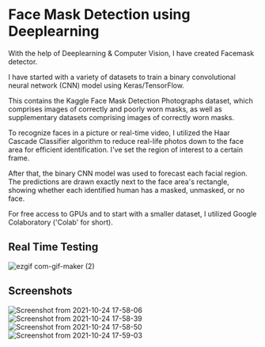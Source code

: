 # Face Mask Detection using Deeplearning

With the help of Deeplearning & Computer Vision, I have created Facemask detector.

I have started with a variety of datasets to train a binary convolutional neural network (CNN) model using Keras/TensorFlow.

This contains the Kaggle Face Mask Detection Photographs dataset, which comprises images of correctly and poorly worn masks, as well as supplementary datasets comprising images of correctly worn masks.

To recognize faces in a picture or real-time video, I utilized the Haar Cascade Classifier algorithm to reduce real-life photos down to the face area for efficient identification. I've set the region of interest to a certain frame.

After that, the binary CNN model was used to forecast each facial region. The predictions are drawn exactly next to the face area's rectangle, showing whether each identified human has a masked, unmasked, or no face.

For free access to GPUs and to start with a smaller dataset, I utilized Google Colaboratory ('Colab' for short).

## Real Time Testing
![ezgif com-gif-maker (2)](https://user-images.githubusercontent.com/60286504/138593191-9e4c6952-d3d4-4706-9bef-d2f6b8dfd67d.gif)


## Screenshots

![Screenshot from 2021-10-24 17-58-06](https://user-images.githubusercontent.com/60286504/138593613-82e1244f-8234-4e46-a68d-4527212074a8.png)
![Screenshot from 2021-10-24 17-58-39](https://user-images.githubusercontent.com/60286504/138593635-87bff647-ee75-43c7-903f-893f54f00efe.png)
![Screenshot from 2021-10-24 17-58-50](https://user-images.githubusercontent.com/60286504/138593639-be7e4606-1224-4731-9e9c-22ad0272bfb4.png)
![Screenshot from 2021-10-24 17-59-03](https://user-images.githubusercontent.com/60286504/138593640-5598425e-ad84-4ee2-a7dd-768cdf73479f.png)
